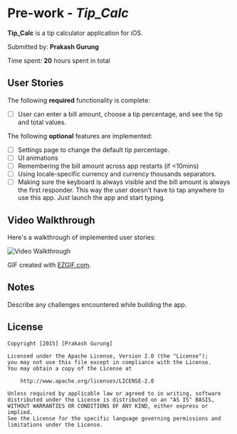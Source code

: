 # Pre-work - *Tip_Calc*

**Tip_Calc** is a tip calculator application for iOS.

Submitted by: **Prakash Gurung**

Time spent: **20** hours spent in total

## User Stories

The following **required** functionality is complete:
* [ ] User can enter a bill amount, choose a tip percentage, and see the tip and total values.

The following **optional** features are implemented:
* [ ] Settings page to change the default tip percentage.
* [ ] UI animations
* [ ] Remembering the bill amount across app restarts (if <10mins)
* [ ] Using locale-specific currency and currency thousands separators.
* [ ] Making sure the keyboard is always visible and the bill amount is always the first responder. This way the user doesn't have to tap anywhere to use this app. Just launch the app and start typing.
## Video Walkthrough 

Here's a walkthrough of implemented user stories:

<img src='https://github.com/shahisagar20/Tip_Calc/tree/master/Gif%20video' title='Video Walkthrough' width='' alt='Video Walkthrough' />

GIF created with [EZGIF.com](http://ezgif.com/video-to-gif).

## Notes

Describe any challenges encountered while building the app.

## License

    Copyright [2015] [Prakash Gurung]

    Licensed under the Apache License, Version 2.0 (the "License");
    you may not use this file except in compliance with the License.
    You may obtain a copy of the License at

        http://www.apache.org/licenses/LICENSE-2.0

    Unless required by applicable law or agreed to in writing, software
    distributed under the License is distributed on an "AS IS" BASIS,
    WITHOUT WARRANTIES OR CONDITIONS OF ANY KIND, either express or implied.
    See the License for the specific language governing permissions and
    limitations under the License.

